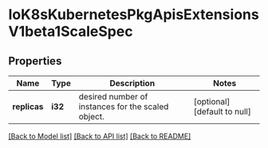 # IoK8sKubernetesPkgApisExtensionsV1beta1ScaleSpec

## Properties
Name | Type | Description | Notes
------------ | ------------- | ------------- | -------------
**replicas** | **i32** | desired number of instances for the scaled object. | [optional] [default to null]

[[Back to Model list]](../README.md#documentation-for-models) [[Back to API list]](../README.md#documentation-for-api-endpoints) [[Back to README]](../README.md)



